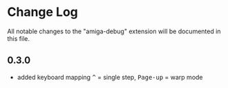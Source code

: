 # Change Log

All notable changes to the "amiga-debug" extension will be documented in this file.

## 0.3.0

- added keyboard mapping <kbd>^</kbd> = single step, <kbd>Page-up</kbd> = warp mode
